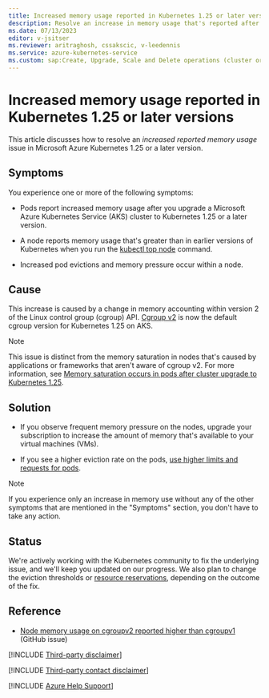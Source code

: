 ```yaml
---
title: Increased memory usage reported in Kubernetes 1.25 or later versions
description: Resolve an increase in memory usage that's reported after you upgrade an Azure Kubernetes Service (AKS) cluster to Kubernetes 1.25.x.
ms.date: 07/13/2023
editor: v-jsitser
ms.reviewer: aritraghosh, cssakscic, v-leedennis
ms.service: azure-kubernetes-service
ms.custom: sap:Create, Upgrade, Scale and Delete operations (cluster or nodepool)
---
```

# Increased memory usage reported in Kubernetes 1.25 or later versions

This article discusses how to resolve an *increased reported memory usage* issue in Microsoft Azure Kubernetes 1.25 or a later version.

## Symptoms

You experience one or more of the following symptoms:

- Pods report increased memory usage after you upgrade a Microsoft Azure Kubernetes Service (AKS) cluster to Kubernetes 1.25 or a later version.

- A node reports memory usage that's greater than in earlier versions of Kubernetes when you run the [kubectl top node](https://kubernetes.io/docs/reference/generated/kubectl/kubectl-commands#-em-node-em-) command.

- Increased pod evictions and memory pressure occur within a node.

## Cause

This increase is caused by a change in memory accounting within version 2 of the Linux control group (cgroup) API. [Cgroup v2](https://kubernetes.io/docs/concepts/architecture/cgroups/) is now the default cgroup version for Kubernetes 1.25 on AKS.

> [!NOTE]  
> This issue is distinct from the memory saturation in nodes that's caused by applications or frameworks that aren't aware of cgroup v2. For more information, see [Memory saturation occurs in pods after cluster upgrade to Kubernetes 1.25](./aks-memory-saturation-after-upgrade.md).

## Solution

- If you observe frequent memory pressure on the nodes, upgrade your subscription to increase the amount of memory that's available to your virtual machines (VMs).

- If you see a higher eviction rate on the pods, [use higher limits and requests for pods](/azure/aks/developer-best-practices-resource-management#define-pod-resource-requests-and-limits).

> [!NOTE]  
> If you experience only an increase in memory use without any of the other symptoms that are mentioned in the "Symptoms" section, you don't have to take any action.

## Status

We're actively working with the Kubernetes community to fix the underlying issue, and we'll keep you updated on our progress. We also plan to change the eviction thresholds or [resource reservations](/azure/aks/concepts-clusters-workloads#resource-reservations), depending on the outcome of the fix.

## Reference

- [Node memory usage on cgroupv2 reported higher than cgroupv1](https://github.com/kubernetes/kubernetes/issues/118916) (GitHub issue)

[!INCLUDE [Third-party disclaimer](../../includes/third-party-disclaimer.md)]

[!INCLUDE [Third-party contact disclaimer](../../includes/third-party-contact-disclaimer.md)]

[!INCLUDE [Azure Help Support](../../includes/azure-help-support.md)]

